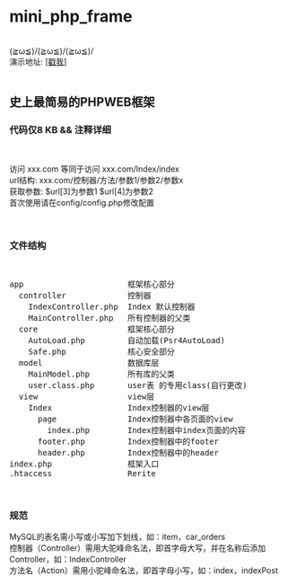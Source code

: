 # mini_php_frame
<br>
(≧ω≦)/(≧ω≦)/(≧ω≦)/
<br>
演示地址: <a href="HTTP://miniframe.vacant.mobi">[戳我]</a>
<br><br>
<h2>史上最简易的PHPWEB框架</h2>
<h3>代码仅8 KB && 注释详细</h3>
<br>

访问   xxx.com 等同于访问  xxx.com/Index/index
<br>
url结构: xxx.com/控制器/方法/参数1/参数2/参数x
<br>
获取参数: $url[3]为参数1  $url[4]为参数2
<br>
首次使用请在config/config.php修改配置

<br>
<h3>文件结构</h3>
<br>
<pre>
app                      框架核心部分
  controller             控制器
    IndexController.php  Index 默认控制器
    MainController.php   所有控制器的父类
  core                   框架核心部分
    AutoLoad.php         自动加载(Psr4AutoLoad)
    Safe.php             核心安全部分
  model                  数据库层
    MainModel.php        所有库的父类
    user.class.php       user表 的专用class(自行更改)
  view                   view层
    Index                Index控制器的view层
      page               Index控制器中各页面的view
        index.php        Index控制器中index页面的内容
      footer.php         Index控制器中的footer
      header.php         Index控制器中的header
index.php                框架入口
.htaccess                Rerite
</pre>
<br>
<h3>规范</h3>
MySQL的表名需小写或小写加下划线，如：item，car_orders
<br>
控制器（Controller）需用大驼峰命名法，即首字母大写，并在名称后添加Controller，如：IndexController
<br>
方法名（Action）需用小驼峰命名法，即首字母小写，如：index，indexPost
<br>